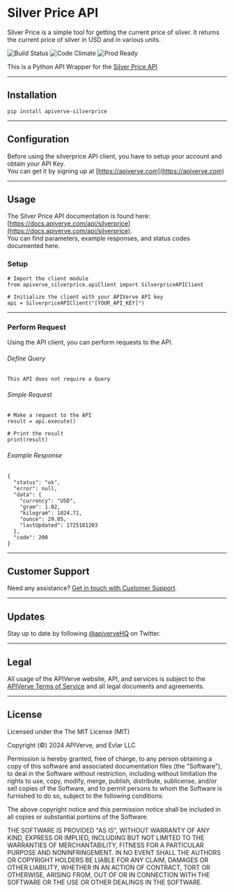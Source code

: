Silver Price API
============

Silver Price is a simple tool for getting the current price of silver. It returns the current price of silver in USD and in various units.

![Build Status](https://img.shields.io/badge/build-passing-green)
![Code Climate](https://img.shields.io/badge/maintainability-B-purple)
![Prod Ready](https://img.shields.io/badge/production-ready-blue)

This is a Python API Wrapper for the [Silver Price API](https://apiverve.com/marketplace/api/silverprice)

---

## Installation
	pip install apiverve-silverprice

---

## Configuration

Before using the silverprice API client, you have to setup your account and obtain your API Key.  
You can get it by signing up at [https://apiverve.com](https://apiverve.com)

---

## Usage

The Silver Price API documentation is found here: [https://docs.apiverve.com/api/silverprice](https://docs.apiverve.com/api/silverprice).  
You can find parameters, example responses, and status codes documented here.

### Setup

```
# Import the client module
from apiverve_silverprice.apiClient import SilverpriceAPIClient

# Initialize the client with your APIVerve API key
api = SilverpriceAPIClient("[YOUR_API_KEY]")
```

---


### Perform Request
Using the API client, you can perform requests to the API.

###### Define Query

```
This API does not require a Query
```

###### Simple Request

```
# Make a request to the API
result = api.execute()

# Print the result
print(result)
```

###### Example Response

```
{
  "status": "ok",
  "error": null,
  "data": {
    "currency": "USD",
    "gram": 1.02,
    "kilogram": 1024.71,
    "ounce": 29.05,
    "lastUpdated": 1725181203
  },
  "code": 200
}
```

---

## Customer Support

Need any assistance? [Get in touch with Customer Support](https://apiverve.com/contact).

---

## Updates
Stay up to date by following [@apiverveHQ](https://twitter.com/apiverveHQ) on Twitter.

---

## Legal

All usage of the APIVerve website, API, and services is subject to the [APIVerve Terms of Service](https://apiverve.com/terms) and all legal documents and agreements.

---

## License
Licensed under the The MIT License (MIT)

Copyright (&copy;) 2024 APIVerve, and Evlar LLC

Permission is hereby granted, free of charge, to any person obtaining a copy of this software and associated documentation files (the "Software"), to deal in the Software without restriction, including without limitation the rights to use, copy, modify, merge, publish, distribute, sublicense, and/or sell copies of the Software, and to permit persons to whom the Software is furnished to do so, subject to the following conditions:

The above copyright notice and this permission notice shall be included in all copies or substantial portions of the Software.

THE SOFTWARE IS PROVIDED "AS IS", WITHOUT WARRANTY OF ANY KIND, EXPRESS OR IMPLIED, INCLUDING BUT NOT LIMITED TO THE WARRANTIES OF MERCHANTABILITY, FITNESS FOR A PARTICULAR PURPOSE AND NONINFRINGEMENT. IN NO EVENT SHALL THE AUTHORS OR COPYRIGHT HOLDERS BE LIABLE FOR ANY CLAIM, DAMAGES OR OTHER LIABILITY, WHETHER IN AN ACTION OF CONTRACT, TORT OR OTHERWISE, ARISING FROM, OUT OF OR IN CONNECTION WITH THE SOFTWARE OR THE USE OR OTHER DEALINGS IN THE SOFTWARE.